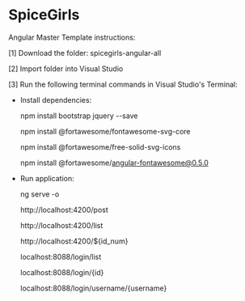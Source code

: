 # SpiceGirls

Angular Master Template instructions:

[1] Download the folder: spicegirls-angular-all

[2] Import folder into Visual Studio

[3] Run the following terminal commands in Visual Studio's Terminal:

- Install dependencies:

   npm install bootstrap jquery --save
   
   npm install @fortawesome/fontawesome-svg-core
  
   npm install @fortawesome/free-solid-svg-icons
  
   npm install @fortawesome/angular-fontawesome@0.5.0

- Run application:

   ng serve -o

  http://localhost:4200/post 
  
  http://localhost:4200/list
  
  http://localhost:4200/${id_num}
  
  localhost:8088/login/list
  
  localhost:8088/login/{id}
  
  localhost:8088/login/username/{username}



